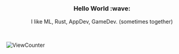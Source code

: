 
<div align="center">
<h3> Hello World :wave: </h3>

I like ML, Rust, AppDev, GameDev. (sometimes together)
</div>
<br>

<p align="left"> <img src="https://komarev.com/ghpvc/?username=Heidar-An&label=Views&color=blue&style=plastic" alt="ViewCounter" /> </p>

<!--
🔗**Links**

[![Stack Overflow](https://img.shields.io/badge/-Stack_Overflow-black?style=for-the-badge&logo=stack-overflow&logoColor=white)](https://stackoverflow.com/users/15376837/heidar-an?tab=profile "Stack Overflow")
--!>

<!-- 📊**Statistics**
<br>
<a href="https://github.com/anuraghazra/github-readme-stats">
    <img align = "center" src="https://github-readme-stats.vercel.app/api?username=Heidar-An&count_private=true&show_icons=true&include_all_commits=true&show_icons=true&line_height=20&disable_animations=true">
  </a>
<a href="https://github.com/anuraghazra/github-readme-stats">
      <img align="center" src="https://github-readme-stats.vercel.app/api/top-langs/?username=Heidar-An&layout=compact">
    </a> -->

